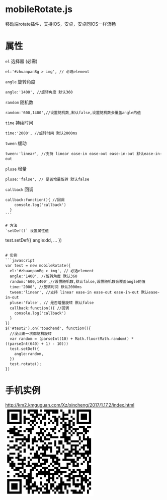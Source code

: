 # mobileRotate.js
移动端rotate插件，支持IOS，安卓，安卓同IOS一样流畅
# 属性  
`el` 选择器 (必需)  
```
el:'#zhuanpanBg > img', // 必选element
```  
`angle` 旋转角度   
```
angle:'1400', //旋转角度 默认360
```  
`random` 随机数   
```
random:'600,1400',//设置随机数,默认false,设置随机数会覆盖angle的值
```  
`time` 持续时间   
```
time:'2000', //旋转时间 默认2000ms
```  
`tween` 缓动    
```
tween:'linear', //支持 linear ease-in ease-out ease-in-out 默认ease-in-out
```  
`pluse` 增量    
```
pluse:'false', // 是否增量旋转 默认false
```  
`callback` 回调    
```
callback:function(){ //回调
    console.log('callback')
  }
```  

# 方法  
`setDef()` 设置属性值  
```
test.setDef({
    angle:dd,
    ...
  })
```  

# 实例
```javascript
var test = new mobileRotate({  
  el:'#zhuanpanBg > img', // 必选element
  angle:'1400', //旋转角度 默认360
  random:'600,1400',//设置随机数,默认false,设置随机数会覆盖angle的值
  time:'2000', //旋转时间 默认2000ms
  tween:'linear', //支持 linear ease-in ease-out ease-in-out 默认ease-in-out
  pluse:'false', // 是否增量旋转 默认false
  callback:function(){ //回调
    console.log('callback')
  }
})
$('#test2').on('touchend', function(){
  //没点击一次都随机旋转
  var random = (parseInt(10) + Math.floor(Math.random() * ((parseInt(640) + 1) - 10)))
  test.setDef({
    angle:random,
  })
  test.rotate();
})
```

# 手机实例
http://km2.kmguguan.com/Xz/xincheng/2017/1.17.2/index.html  
![qrcode](https://github.com/q310550690/mobileRotate.js/blob/master/qrcode.png?raw=true "二维码")

